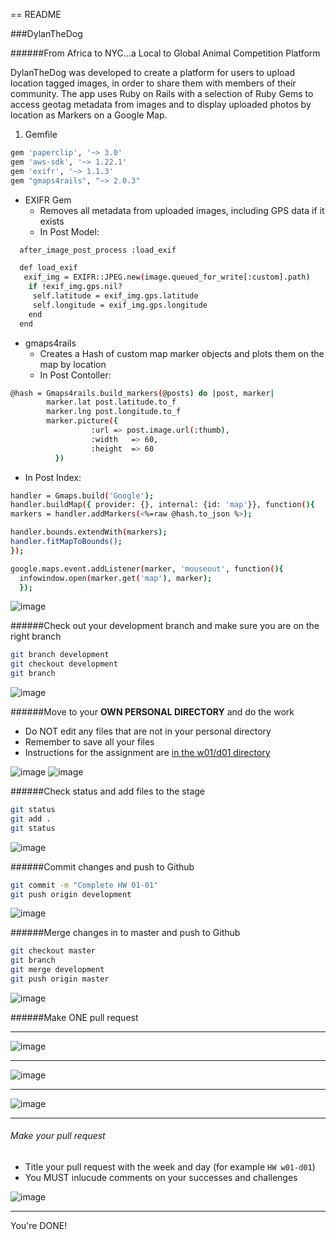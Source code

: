 == README

###DylanTheDog

######From Africa to NYC...a Local to Global Animal Competition Platform

DylanTheDog was developed to create a platform for users to upload location tagged images, in order to share them with members of their community.  The app uses Ruby on Rails with a selection of Ruby Gems to access geotag metadata from images and to display uploaded photos by location as Markers on a Google Map.

1) Gemfile
```bash
gem 'paperclip', '~> 3.0'
gem 'aws-sdk', '~> 1.22.1'
gem 'exifr', '~> 1.1.3'
gem "gmaps4rails", "~> 2.0.3"
```

- EXIFR Gem
  - Removes all metadata from uploaded images, including GPS data if it exists
  - In Post Model:

```bash
  after_image_post_process :load_exif

  def load_exif
   exif_img = EXIFR::JPEG.new(image.queued_for_write[:custom].path)
    if !exif_img.gps.nil?
     self.latitude = exif_img.gps.latitude
     self.longitude = exif_img.gps.longitude
    end
  end
```

- gmaps4rails
  - Creates a Hash of custom map marker objects and plots them on the map by location
  - In Post Contoller:

```bash
@hash = Gmaps4rails.build_markers(@posts) do |post, marker|
        marker.lat post.latitude.to_f
        marker.lng post.longitude.to_f
        marker.picture({
                  :url => post.image.url(:thumb),
                  :width   => 60,
                  :height  => 60
          }) 
```
  - In Post Index:

  ```bash
  handler = Gmaps.build('Google');
  handler.buildMap({ provider: {}, internal: {id: 'map'}}, function(){
  markers = handler.addMarkers(<%=raw @hash.to_json %>);

  handler.bounds.extendWith(markers);
  handler.fitMapToBounds();
});

  google.maps.event.addListener(marker, 'mouseout', function(){
    infowindow.open(marker.get('map'), marker);
    });
```

![image](./screenshots/todays_folder.png)

######Check out your development branch and make sure you are on the right branch

```bash
git branch development
git checkout development
git branch
```

![image](./screenshots/checkout.png)


######Move to your __OWN PERSONAL DIRECTORY__ and do the work
- Do NOT edit any files that are not in your personal directory
- Remember to save all your files
- Instructions for the assignment are [in the w01/d01 directory](https://github.com/ga-students/WDI_NYC_Array_Work/tree/master/w01/d01)

![image](./screenshots/own_directory.png)
![image](./screenshots/do_work.png)



######Check status and add files to the stage

```bash
git status
git add .
git status
```

![image](./screenshots/git_add.png)


######Commit changes and push to Github

```bash
git commit -m "Complete HW 01-01"
git push origin development
```

![image](./screenshots/git_commit_push.png)


######Merge changes in to master and push to Github

```bash
git checkout master
git branch
git merge development
git push origin master
```

![image](./screenshots/merge_master.png)



######Make ONE pull request

---

![image](./screenshots/pull_request_01.png)

---

![image](./screenshots/pull_request_02.png)

---

![image](./screenshots/pull_request_03.png)

---
###### Make your pull request
- Title your pull request with the week and day (for example `HW w01-d01`)
- You MUST inlucude comments on your successes and challenges

![image](./screenshots/pull_request_04.png)

---

You're DONE!

